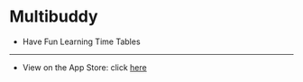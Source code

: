 # Multibuddy
- Have Fun Learning Time Tables
***
- View on the App Store: click [here](https://apps.apple.com/us/app/multibuddy/id6449202900)

